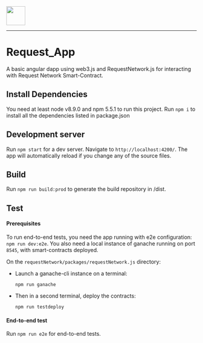 <img src="https://request.network/assets/img/request-logo.png" width="50px" >

---
# Request_App

A basic angular dapp using web3.js and RequestNetwork.js for interacting with Request Network Smart-Contract.

## Install Dependencies

You need at least node v8.9.0 and npm 5.5.1 to run this project. Run `npm i` to install all the dependencies listed in package.json

## Development server

Run `npm start` for a dev server. Navigate to `http://localhost:4200/`. The app will automatically reload if you change any of the source files.

## Build

Run `npm run build:prod` to generate the build repository in /dist.

## Test

#### Prerequisites

To run end-to-end tests, you need the app running with e2e configuration: `npm run dev:e2e`.
You also need a local instance of ganache running on port `8545`, with smart-contracts deployed.

On the `requestNetwork/packages/requestNetwork.js` directory:
- Launch a ganache-cli instance on a terminal:

  `npm run ganache`

- Then in a second terminal, deploy the contracts:

  `npm run testdeploy`

#### End-to-end test

Run `npm run e2e` for end-to-end tests.

